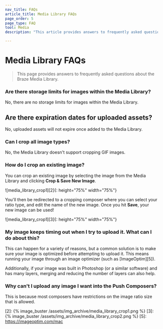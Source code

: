 ```yaml
---
nav_title: FAQs
article_title: Media Library FAQs
page_order: 5
page_type: FAQ
tool: Media
description: "This article provides answers to frequently asked questions about the Braze Media Library."

---
```


# Media Library FAQs

> This page provides answers to frequently asked questions about the Braze Media Library.

### Are there storage limits for images within the Media Library?

No, there are no storage limits for images within the Media Library.

## Are there expiration dates for uploaded assets?

No, uploaded assets will not expire once added to the Media Library.

### Can I crop all image types?

No, the Media Library doesn't support cropping GIF images.

### How do I crop an existing image?

You can crop an existing image by selecting the image from the Media Library and clicking **Crop & Save New Image**. 

![media_library_crop1][2]{: height="75%" width="75%"}

You'll then be redirected to a cropping composer where you can select your ratio type, and edit the name of the new image. Once you hit **Save**, your new image can be used!

![media_library_crop1][3]{: height="75%" width="75%"}

### My image keeps timing out when I try to upload it. What can I do about this?

This can happen for a variety of reasons, but a common solution is to make sure your image is optimized before attempting to upload it. This means running your image through an image optimizer (such as [ImageOptim][5]).

Additionally, if your image was built in Photoshop (or a similar software) and has many layers, merging and reducing the number of layers can also help.

### Why can't I upload any image I want into the Push Composers?

This is because most composers have restrictions on the image ratio size that is allowed.

[2]: {% image_buster /assets/img_archive/media_library_crop1.png %}
[3]: {% image_buster /assets/img_archive/media_library_crop2.png %}
[5]: https://imageoptim.com/mac